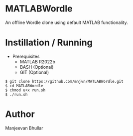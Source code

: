 # MATLABWordle
An offline Wordle clone using default MATLAB functionality.

# Instillation / Running

* Prerequisites
  - MATLAB R2022b
  - BASH (Optional)
  - GIT (Optional)

```
$ git clone https://github.com/mnjvn/MATLABWordle.git
$ cd MATLABWordle
$ chmod u+x run.sh
$ ./run.sh
```

# Author
Manjeevan Bhullar
